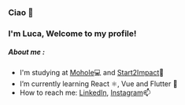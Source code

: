 ### Ciao 👋
### I'm Luca, Welcome to my profile!
##### About me :
- I'm studying at [Mohole](https://scuola.mohole.it/web-e-digital-media/)💻 and [Start2Impact](https://www.start2impact.it/)🚀 
- I’m currently learning React ⚛, Vue and Flutter 🌱
- How to reach me: [LinkedIn](https://www.linkedin.com/in/luca-argentieri/), [Instagram](https://www.instagram.com/lucaaaaaaaaaah/)📫

<!--
**LucaArgentieri/LucaArgentieri** is a ✨ _special_ ✨ repository because its `README.md` (this file) appears on your GitHub profile.

Here are some ideas to get you started:

- 🔭 I’m currently working on ...
- 🌱 I’m currently learning ...
- 👯 I’m looking to collaborate on ...
- 🤔 I’m looking for help with ...
- 💬 Ask me about ...
- 📫 How to reach me: ...
- 😄 Pronouns: ...
- ⚡ Fun fact: ...
-->

